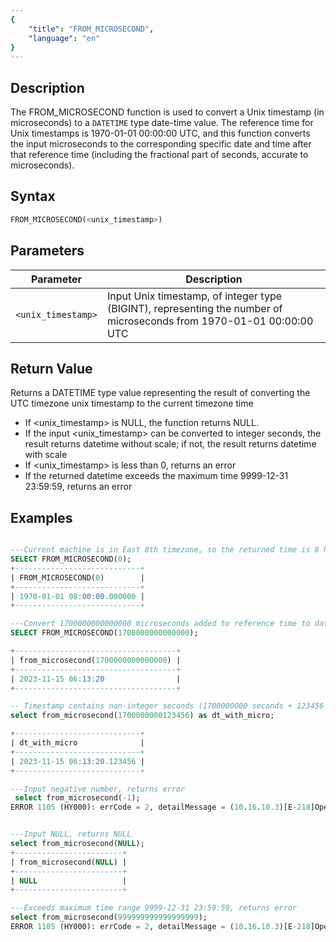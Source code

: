 ```yaml
---
{
    "title": "FROM_MICROSECOND",
    "language": "en"
}
---
```

## Description

The FROM_MICROSECOND function is used to convert a Unix timestamp (in microseconds) to a `DATETIME` type date-time value. The reference time for Unix timestamps is 1970-01-01 00:00:00 UTC, and this function converts the input microseconds to the corresponding specific date and time after that reference time (including the fractional part of seconds, accurate to microseconds).

## Syntax

```sql
FROM_MICROSECOND(<unix_timestamp>)
```

## Parameters

| Parameter | Description |
| -- | -- |
| `<unix_timestamp>` | Input Unix timestamp, of integer type (BIGINT), representing the number of microseconds from 1970-01-01 00:00:00 UTC |

## Return Value

Returns a DATETIME type value representing the result of converting the UTC timezone unix timestamp to the current timezone time
- If <unix_timestamp> is NULL, the function returns NULL.
- If the input <unix_timestamp> can be converted to integer seconds, the result returns datetime without scale; if not, the result returns datetime with scale
- If <unix_timestamp> is less than 0, returns an error
- If the returned datetime exceeds the maximum time 9999-12-31 23:59:59, returns an error

## Examples

```sql

---Current machine is in East 8th timezone, so the returned time is 8 hours ahead of UTC
SELECT FROM_MICROSECOND(0);
+----------------------------+
| FROM_MICROSECOND(0)        |
+----------------------------+
| 1970-01-01 08:00:00.000000 |
+----------------------------+

---Convert 1700000000000000 microseconds added to reference time to datetime
SELECT FROM_MICROSECOND(1700000000000000);

+------------------------------------+
| from_microsecond(1700000000000000) |
+------------------------------------+
| 2023-11-15 06:13:20                |
+------------------------------------+

-- Timestamp contains non-integer seconds (1700000000 seconds + 123456 microseconds)
select from_microsecond(1700000000123456) as dt_with_micro;

+----------------------------+
| dt_with_micro              |
+----------------------------+
| 2023-11-15 06:13:20.123456 |
+----------------------------+

---Input negative number, returns error
 select from_microsecond(-1);
ERROR 1105 (HY000): errCode = 2, detailMessage = (10.16.10.3)[E-218]Operation from_microsecond of -1 out of range


---Input NULL, returns NULL
select from_microsecond(NULL);
+------------------------+
| from_microsecond(NULL) |
+------------------------+
| NULL                   |
+------------------------+

---Exceeds maximum time range 9999-12-31 23:59:59, returns error
select from_microsecond(999999999999999999);
ERROR 1105 (HY000): errCode = 2, detailMessage = (10.16.10.3)[E-218]Operation from_microsecond of 999999999999999999 out of range
```